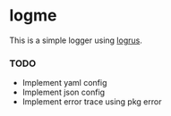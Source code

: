 # logme

This is a simple logger using [logrus](https://github.com/sirupsen/logrus).

### TODO

- Implement yaml config
- Implement json config
- Implement error trace using pkg error